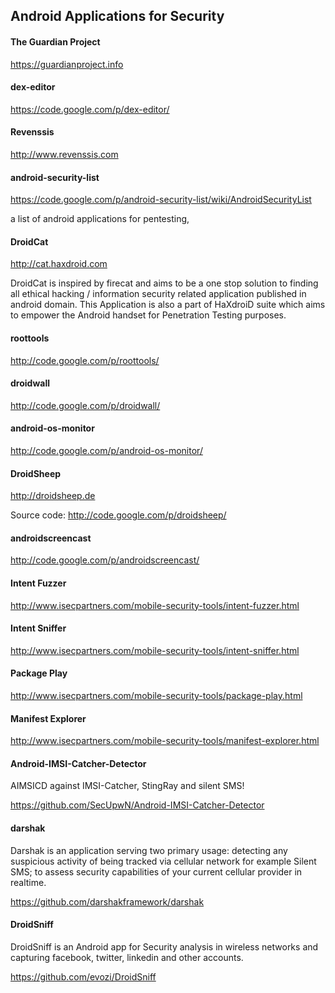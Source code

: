 ## Android Applications for Security

#### The Guardian Project
https://guardianproject.info

#### dex-editor
https://code.google.com/p/dex-editor/

#### Revenssis
http://www.revenssis.com

#### android-security-list
https://code.google.com/p/android-security-list/wiki/AndroidSecurityList

a list of android applications for pentesting,

#### DroidCat
http://cat.haxdroid.com

DroidCat is inspired by firecat and aims to be a one stop solution to finding all ethical hacking / information security related application published in android domain. This Application is also a part of HaXdroiD suite which aims to empower the Android handset for Penetration Testing purposes.

#### roottools
http://code.google.com/p/roottools/

#### droidwall
http://code.google.com/p/droidwall/

#### android-os-monitor
http://code.google.com/p/android-os-monitor/

#### DroidSheep
http://droidsheep.de

Source code: http://code.google.com/p/droidsheep/

#### androidscreencast
http://code.google.com/p/androidscreencast/

#### Intent Fuzzer
http://www.isecpartners.com/mobile-security-tools/intent-fuzzer.html

#### Intent Sniffer
http://www.isecpartners.com/mobile-security-tools/intent-sniffer.html

#### Package Play
http://www.isecpartners.com/mobile-security-tools/package-play.html

#### Manifest Explorer
http://www.isecpartners.com/mobile-security-tools/manifest-explorer.html

#### Android-IMSI-Catcher-Detector
AIMSICD against IMSI-Catcher, StingRay and silent SMS!

https://github.com/SecUpwN/Android-IMSI-Catcher-Detector

#### darshak
Darshak is an application serving two primary usage: detecting any suspicious activity of being tracked via cellular network for example Silent SMS; to assess security capabilities of your current cellular provider in realtime.

https://github.com/darshakframework/darshak

#### DroidSniff
DroidSniff is an Android app for Security analysis in wireless networks and capturing facebook, twitter, linkedin and other accounts.

https://github.com/evozi/DroidSniff


